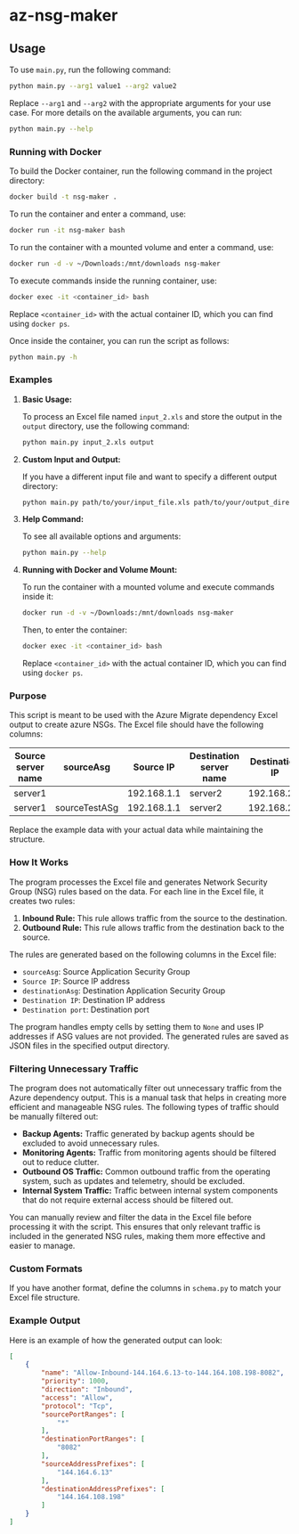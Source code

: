 # az-nsg-maker

## Usage

To use `main.py`, run the following command:

```bash
python main.py --arg1 value1 --arg2 value2
```

Replace `--arg1` and `--arg2` with the appropriate arguments for your use case. For more details on the available arguments, you can run:

```bash
python main.py --help
```

### Running with Docker

To build the Docker container, run the following command in the project directory:

```bash
docker build -t nsg-maker .
```

To run the container and enter a command, use:

```bash
docker run -it nsg-maker bash
```

To run the container with a mounted volume and enter a command, use:

```bash
docker run -d -v ~/Downloads:/mnt/downloads nsg-maker
```

To execute commands inside the running container, use:

```bash
docker exec -it <container_id> bash
```

Replace `<container_id>` with the actual container ID, which you can find using `docker ps`.

Once inside the container, you can run the script as follows:

```bash
python main.py -h
```

### Examples

1. **Basic Usage:**

   To process an Excel file named `input_2.xls` and store the output in the `output` directory, use the following command:

   ```bash
   python main.py input_2.xls output
   ```

2. **Custom Input and Output:**

   If you have a different input file and want to specify a different output directory:

   ```bash
   python main.py path/to/your/input_file.xls path/to/your/output_directory
   ```

3. **Help Command:**

   To see all available options and arguments:

   ```bash
   python main.py --help
   ```

4. **Running with Docker and Volume Mount:**

   To run the container with a mounted volume and execute commands inside it:

   ```bash
   docker run -d -v ~/Downloads:/mnt/downloads nsg-maker
   ```

   Then, to enter the container:

   ```bash
   docker exec -it <container_id> bash
   ```

   Replace `<container_id>` with the actual container ID, which you can find using `docker ps`.

### Purpose

This script is meant to be used with the Azure Migrate dependency Excel output to create azure NSGs. The Excel file should have the following columns:

| Source server name | sourceAsg     | Source IP      | Destination server name | Destination IP    | Destination port | Comment | Environment | destinationAsg     |
|--------------------|---------------|----------------|-------------------------|-------------------|------------------|---------|-------------|--------------------|
| server1            |               | 192.168.1.1    | server2                 | 192.168.2.1       | 8080             | HTTP    | PROD        |                    |
| server1            | sourceTestASg | 192.168.1.1    | server2                 | 192.168.2.1       | 8080             | HTTP    | PROD        | destinationTestASg |

Replace the example data with your actual data while maintaining the structure.

### How It Works

The program processes the Excel file and generates Network Security Group (NSG) rules based on the data. For each line in the Excel file, it creates two rules:

1. **Inbound Rule:** This rule allows traffic from the source to the destination.
2. **Outbound Rule:** This rule allows traffic from the destination back to the source.

The rules are generated based on the following columns in the Excel file:
- `sourceAsg`: Source Application Security Group
- `Source IP`: Source IP address
- `destinationAsg`: Destination Application Security Group
- `Destination IP`: Destination IP address
- `Destination port`: Destination port

The program handles empty cells by setting them to `None` and uses IP addresses if ASG values are not provided. The generated rules are saved as JSON files in the specified output directory.

### Filtering Unnecessary Traffic

The program does not automatically filter out unnecessary traffic from the Azure dependency output. This is a manual task that helps in creating more efficient and manageable NSG rules. The following types of traffic should be manually filtered out:

- **Backup Agents:** Traffic generated by backup agents should be excluded to avoid unnecessary rules.
- **Monitoring Agents:** Traffic from monitoring agents should be filtered out to reduce clutter.
- **Outbound OS Traffic:** Common outbound traffic from the operating system, such as updates and telemetry, should be excluded.
- **Internal System Traffic:** Traffic between internal system components that do not require external access should be filtered out.

You can manually review and filter the data in the Excel file before processing it with the script. This ensures that only relevant traffic is included in the generated NSG rules, making them more effective and easier to manage.

### Custom Formats

If you have another format, define the columns in `schema.py` to match your Excel file structure.

### Example Output

Here is an example of how the generated output can look:

```json
[
    {
        "name": "Allow-Inbound-144.164.6.13-to-144.164.108.198-8082",
        "priority": 1000,
        "direction": "Inbound",
        "access": "Allow",
        "protocol": "Tcp",
        "sourcePortRanges": [
            "*"
        ],
        "destinationPortRanges": [
            "8082"
        ],
        "sourceAddressPrefixes": [
            "144.164.6.13"
        ],
        "destinationAddressPrefixes": [
            "144.164.108.198"
        ]
    }
]
```
